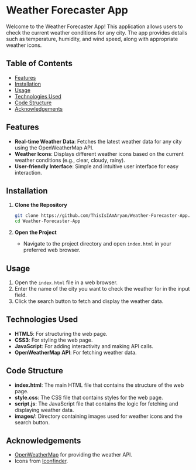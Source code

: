 # Weather Forecaster App

Welcome to the Weather Forecaster App! This application allows users to check the current weather conditions for any city. The app provides details such as temperature, humidity, and wind speed, along with appropriate weather icons.

## Table of Contents
- [Features](#features)
- [Installation](#installation)
- [Usage](#usage)
- [Technologies Used](#technologies-used)
- [Code Structure](#code-structure)
- [Acknowledgements](#acknowledgements)

## Features

- **Real-time Weather Data**: Fetches the latest weather data for any city using the OpenWeatherMap API.
- **Weather Icons**: Displays different weather icons based on the current weather conditions (e.g., clear, cloudy, rainy).
- **User-friendly Interface**: Simple and intuitive user interface for easy interaction.

## Installation

1. **Clone the Repository**
    ```bash
    git clone https://github.com/ThisIsIAmAryan/Weather-Forecaster-App.git
    cd Weather-Forecaster-App
    ```

2. **Open the Project**
    - Navigate to the project directory and open `index.html` in your preferred web browser.

## Usage

1. Open the `index.html` file in a web browser.
2. Enter the name of the city you want to check the weather for in the input field.
3. Click the search button to fetch and display the weather data.

## Technologies Used

- **HTML5**: For structuring the web page.
- **CSS3**: For styling the web page.
- **JavaScript**: For adding interactivity and making API calls.
- **OpenWeatherMap API**: For fetching weather data.

## Code Structure

- **index.html**: The main HTML file that contains the structure of the web page.
- **style.css**: The CSS file that contains styles for the web page.
- **script.js**: The JavaScript file that contains the logic for fetching and displaying weather data.
- **images/**: Directory containing images used for weather icons and the search button.

## Acknowledgements

- [OpenWeatherMap](https://openweathermap.org/) for providing the weather API.
- Icons from [Iconfinder](https://www.iconfinder.com/).
